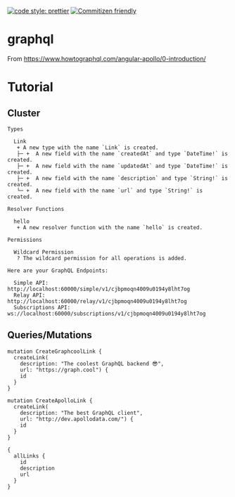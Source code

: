 [![code style: prettier](https://img.shields.io/badge/code_style-prettier-ff69b4.svg?style=flat-square)](https://github.com/prettier/prettier)
[![Commitizen friendly](https://img.shields.io/badge/commitizen-friendly-brightgreen.svg)](http://commitizen.github.io/cz-cli/)

# graphql

From https://www.howtographql.com/angular-apollo/0-introduction/

# Tutorial

## Cluster

```
Types

  Link
   + A new type with the name `Link` is created.
   ├─ +  A new field with the name `createdAt` and type `DateTime!` is created.
   ├─ +  A new field with the name `updatedAt` and type `DateTime!` is created.
   ├─ +  A new field with the name `description` and type `String!` is created.
   └─ +  A new field with the name `url` and type `String!` is created.

Resolver Functions

  hello
   + A new resolver function with the name `hello` is created.

Permissions

  Wildcard Permission
   ? The wildcard permission for all operations is added.

Here are your GraphQL Endpoints:

  Simple API:        http://localhost:60000/simple/v1/cjbpmoqn4009u0194y8lht7og
  Relay API:         http://localhost:60000/relay/v1/cjbpmoqn4009u0194y8lht7og
  Subscriptions API: ws://localhost:60000/subscriptions/v1/cjbpmoqn4009u0194y8lht7og
```

## Queries/Mutations

```
mutation CreateGraphcoolLink {
  createLink(
    description: "The coolest GraphQL backend 😎",
    url: "https://graph.cool") {
    id
  }
}

mutation CreateApolloLink {
  createLink(
    description: "The best GraphQL client",
    url: "http://dev.apollodata.com/") {
    id
  }
}
```

```
{
  allLinks {
    id
    description
    url
  }
}
```
